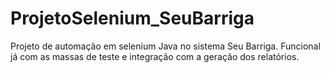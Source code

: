 # ProjetoSelenium_SeuBarriga
Projeto de automação em selenium Java no sistema Seu Barriga. Funcional já com as massas de teste e integração com a geração dos relatórios.
